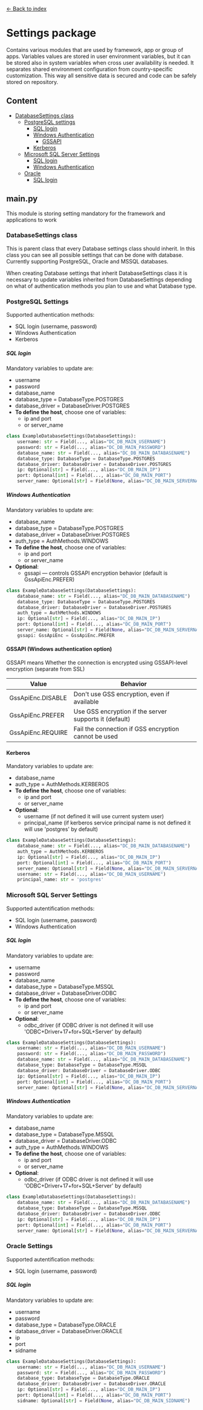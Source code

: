 [← Back to index](1.%20index.md)
# Settings package
Contains various modules that are used by framework, app or group of apps. 
Variables values are stored in user environment variables, 
but it can be stored also in system variables when cross user availability is needed.
It separates shared environment configuration from country-specific customization.
This way all sensitive data is secured and code can be safely stored on repository.

## Content
- [DatabaseSettings class](#databasesettings-class)
  - [PostgreSQL settings](#postgresql-settings)
    - [SQL login](#postgresql-sql-login)
    - [Windows Authentication](#postgresql-win-auth)
        - [GSSAPI](#postgresql-gssapi)
    - [Kerberos](#postgresql-kerberos)
  - [Microsoft SQL Server Settings](#mssql-settings)
    - [SQL login](#mssql-sql-login)
    - [Windows Authentication](#mssql-win-auth)
  - [Oracle](#oracle-settings)
    - [SQL login](#oracle-sql-login)


## main.py
This module is storing setting mandatory for the framework and applications to work

### DatabaseSettings class
This is parent class that every Database settings class should inherit.
In this class you can see all possible settings that can be done with database.
Currently supporting PostgreSQL, Oracle and MSSQL databases.

When creating Database settings that inherit DatabaseSettings class it is necessary
to update variables inherited from DatabaseSettings depending on what of 
authentication methods you plan to use and what Database type. 


### PostgreSQL Settings 
Supported authentication methods:
- SQL login (username, password)
- Windows Authentication
- Kerberos

##### SQL login <a id="postgresql-sql-login"></a>
Mandatory variables to update are:
- username
- password
- database_name
- database_type = DatabaseType.POSTGRES
- database_driver = DatabaseDriver.POSTGRES
- **To define the host**, choose one of variables:
  - ip and port
  - or server_name

```python
class ExampleDatabaseSettings(DatabaseSettings):
    username: str = Field(..., alias="DC_DB_MAIN_USERNAME")
    password: str = Field(..., alias="DC_DB_MAIN_PASSWORD")
    database_name: str = Field(..., alias="DC_DB_MAIN_DATABASENAME")
    database_type: DatabaseType = DatabaseType.POSTGRES
    database_driver: DatabaseDriver = DatabaseDriver.POSTGRES
    ip: Optional[str] = Field(..., alias="DC_DB_MAIN_IP")
    port: Optional[int] = Field(..., alias="DC_DB_MAIN_PORT")
    server_name: Optional[str] = Field(None, alias="DC_DB_MAIN_SERVERNAME")
```

##### Windows Authentication <a id="postgresql-win-auth"></a>
Mandatory variables to update are:
- database_name
- database_type = DatabaseType.POSTGRES
- database_driver = DatabaseDriver.POSTGRES
- auth_type = AuthMethods.WINDOWS
- **To define the host**, choose one of variables:
  - ip and port
  - or server_name
- **Optional**:
  - gssapi — controls GSSAPI encryption behavior (default is GssApiEnc.PREFER)

```python
class ExampleDatabaseSettings(DatabaseSettings):
    database_name: str = Field(..., alias="DC_DB_MAIN_DATABASENAME")
    database_type: DatabaseType = DatabaseType.POSTGRES
    database_driver: DatabaseDriver = DatabaseDriver.POSTGRES
    auth_type = AuthMethods.WINDOWS
    ip: Optional[str] = Field(..., alias="DC_DB_MAIN_IP")
    port: Optional[int] = Field(..., alias="DC_DB_MAIN_PORT")
    server_name: Optional[str] = Field(None, alias="DC_DB_MAIN_SERVERNAME")
    gssapi: GssApiEnc = GssApiEnc.PREFER
```

#### GSSAPI (Windows authentication option) <a id="postgresql-gssapi"></a>
GSSAPI means Whether the connection is encrypted using GSSAPI-level encryption (separate from SSL)

| Value             | Behavior                                                 |
|-------------------|----------------------------------------------------------|
| GssApiEnc.DISABLE | Don't use GSS encryption, even if available              |
| GssApiEnc.PREFER  | Use GSS encryption if the server supports it (default) |
| GssApiEnc.REQUIRE | Fail the connection if GSS encryption cannot be used     |


#### Kerberos <a id="postgresql-kerberos"></a>
Mandatory variables to update are:
- database_name
- auth_type = AuthMethods.KERBEROS
- **To define the host**, choose one of variables:
  - ip and port
  - or server_name
- **Optional**:
  - username (if not defined it will use current system user)
  - principal_name (if kerberos service principal name is not defined it will use 'postgres' by default)

```python
class ExampleDatabaseSettings(DatabaseSettings):
    database_name: str = Field(..., alias="DC_DB_MAIN_DATABASENAME")
    auth_type = AuthMethods.KERBEROS
    ip: Optional[str] = Field(..., alias="DC_DB_MAIN_IP")
    port: Optional[int] = Field(..., alias="DC_DB_MAIN_PORT")
    server_name: Optional[str] = Field(None, alias="DC_DB_MAIN_SERVERNAME")
    username: str = Field(..., alias="DC_DB_MAIN_USERNAME")
    principal_name: str = 'postgres'
```

### Microsoft SQL Server Settings <a id="mssql-settings"></a>
Supported autentification methods:
- SQL login (username, password)
- Windows Authentication

##### SQL login <a id="mssql-sql-login"></a>
Mandatory variables to update are:
- username
- password
- database_name
- database_type = DatabaseType.MSSQL
- database_driver = DatabaseDriver.ODBC
- **To define the host**, choose one of variables:
  - ip and port
  - or server_name
- **Optional**:
  - odbc_driver (if ODBC driver is not defined it will use 'ODBC+Driver+17+for+SQL+Server' by default)

```python
class ExampleDatabaseSettings(DatabaseSettings):
    username: str = Field(..., alias="DC_DB_MAIN_USERNAME")
    password: str = Field(..., alias="DC_DB_MAIN_PASSWORD")
    database_name: str = Field(..., alias="DC_DB_MAIN_DATABASENAME")
    database_type: DatabaseType = DatabaseType.MSSQL
    database_driver: DatabaseDriver = DatabaseDriver.ODBC
    ip: Optional[str] = Field(..., alias="DC_DB_MAIN_IP")
    port: Optional[int] = Field(..., alias="DC_DB_MAIN_PORT")
    server_name: Optional[str] = Field(None, alias="DC_DB_MAIN_SERVERNAME")
```

##### Windows Authentication <a id="mssql-win-auth"></a>
Mandatory variables to update are:
- database_name
- database_type = DatabaseType.MSSQL
- database_driver = DatabaseDriver.ODBC
- auth_type = AuthMethods.WINDOWS
- **To define the host**, choose one of variables:
  - ip and port
  - or server_name
- **Optional**:
  - odbc_driver (if ODBC driver is not defined it will use 'ODBC+Driver+17+for+SQL+Server' by default)

```python
class ExampleDatabaseSettings(DatabaseSettings):
    database_name: str = Field(..., alias="DC_DB_MAIN_DATABASENAME")
    database_type: DatabaseType = DatabaseType.MSSQL
    database_driver: DatabaseDriver = DatabaseDriver.ODBC
    ip: Optional[str] = Field(..., alias="DC_DB_MAIN_IP")
    port: Optional[int] = Field(..., alias="DC_DB_MAIN_PORT")
    server_name: Optional[str] = Field(None, alias="DC_DB_MAIN_SERVERNAME")
```

### Oracle Settings <a id="oracle-settings"></a>
Supported autentification methods:
- SQL login (username, password)

##### SQL login <a id="oracle-sql-login"></a>
Mandatory variables to update are:
- username
- password
- database_type = DatabaseType.ORACLE
- database_driver = DatabaseDriver.ORACLE
- ip
- port
- sidname

```python
class ExampleDatabaseSettings(DatabaseSettings):
    username: str = Field(..., alias="DC_DB_MAIN_USERNAME")
    password: str = Field(..., alias="DC_DB_MAIN_PASSWORD")
    database_type: DatabaseType = DatabaseType.ORACLE
    database_driver: DatabaseDriver = DatabaseDriver.ORACLE
    ip: Optional[str] = Field(..., alias="DC_DB_MAIN_IP")
    port: Optional[int] = Field(..., alias="DC_DB_MAIN_PORT")
    sidname: Optional[str] = Field(None, alias="DC_DB_MAIN_SIDNAME")
```
